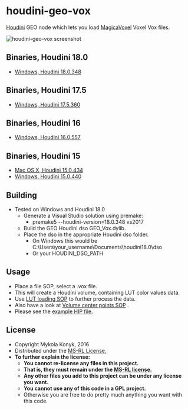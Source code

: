 # houdini-geo-vox

[Houdini](http://www.sidefx.com/index.php) GEO node which lets you load [MagicaVoxel](https://ephtracy.github.io/) Voxel Vox files.

![houdini-geo-vox screenshot](http://i.imgur.com/stmKung.png)

## Binaries, Houdini 18.0
* [Windows, Houdini 18.0.348](https://github.com/ttvd/houdini-geo-vox/releases/download/1.0.5/houdini.geo.vox.18.0.348.updated.rar)

## Binaries, Houdini 17.5
* [Windows, Houdini 17.5.360](https://github.com/ttvd/houdini-geo-vox/releases/download/1.0.4/houdini.geo.vox.17.5.360.win.rar)

## Binaries, Houdini 16
* [Windows, Houdini 16.0.557](https://github.com/ttvd/houdini-geo-vox/releases/download/1.0.3/houdini.geo.vox.16.0.557.win.rar)

## Binaries, Houdini 15
* [Mac OS X, Houdini 15.0.434](https://github.com/ttvd/houdini-geo-vox/releases/download/1.0.2/houdini.geo.vox.15.0.434.osx.tar.gz)
* [Windows, Houdini 15.0.440](https://github.com/ttvd/houdini-geo-vox/releases/download/1.0.2/houdini.geo.vox.15.0.440.win.rar)

## Building

* Tested on Windows and Houdini 18.0
    * Generate a Visual Studio solution using premake:
        * premake5 --houdini-version=18.0.348 vs2017
    * Build the GEO Houdini dso GEO_Vox.dylib.
    * Place the dso in the appropriate Houdini dso folder.
        * On Windows this would be C:\Users\your_username\Documents\houdini18.0\dso
        * Or your HOUDINI_DSO_PATH

## Usage

* Place a file SOP, select a .vox file.
* This will create a Houdini volume, containing LUT color values data.
* Use [LUT loading SOP](https://github.com/ttvd/houdini-sop-color-lut) to further process the data.
* Also have a look at [Volume center points SOP](https://github.com/ttvd/houdini-sop-volume-center-points) .
* Please see the [example HIP file.](example/)

## License

* Copyright Mykola Konyk, 2016
* Distributed under the [MS-RL License.](http://opensource.org/licenses/MS-RL)
* **To further explain the license:**
  * **You cannot re-license any files in this project.**
  * **That is, they must remain under the [MS-RL license.](http://opensource.org/licenses/MS-RL)**
  * **Any other files you add to this project can be under any license you want.**
  * **You cannot use any of this code in a GPL project.**
  * Otherwise you are free to do pretty much anything you want with this code.

